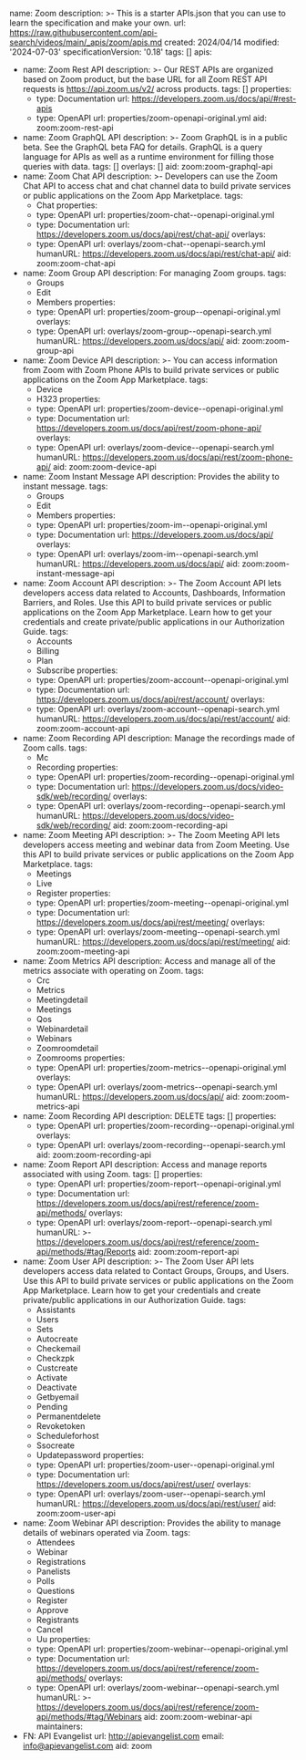 name: Zoom
description: >-
  This is a starter APIs.json that you can use to learn the specification and
  make your own.
url: https://raw.githubusercontent.com/api-search/videos/main/_apis/zoom/apis.md
created: 2024/04/14
modified: '2024-07-03'
specificationVersion: '0.18'
tags: []
apis:
  - name: Zoom Rest API
    description: >-
      Our REST APIs are organized based on Zoom product, but the base URL for
      all Zoom REST API requests is https://api.zoom.us/v2/ across products.
    tags: []
    properties:
      - type: Documentation
        url: https://developers.zoom.us/docs/api/#rest-apis
      - type: OpenAPI
        url: properties/zoom-openapi-original.yml
    aid: zoom:zoom-rest-api
  - name: Zoom GraphQL API
    description: >-
      Zoom GraphQL is in a public beta. See the GraphQL beta FAQ for details.
      GraphQL is a query language for APIs as well as a runtime environment for
      filling those queries with data.
    tags: []
    overlays: []
    aid: zoom:zoom-graphql-api
  - name: Zoom Chat API
    description: >-
      Developers can use the Zoom Chat API to access chat and chat channel data
      to build private services or public applications on the Zoom App
      Marketplace.
    tags:
      - Chat
    properties:
      - type: OpenAPI
        url: properties/zoom-chat--openapi-original.yml
      - type: Documentation
        url: https://developers.zoom.us/docs/api/rest/chat-api/
    overlays:
      - type: OpenAPI
        url: overlays/zoom-chat--openapi-search.yml
    humanURL: https://developers.zoom.us/docs/api/rest/chat-api/
    aid: zoom:zoom-chat-api
  - name: Zoom Group API
    description: For managing Zoom groups.
    tags:
      - Groups
      - Edit
      - Members
    properties:
      - type: OpenAPI
        url: properties/zoom-group--openapi-original.yml
    overlays:
      - type: OpenAPI
        url: overlays/zoom-group--openapi-search.yml
    humanURL: https://developers.zoom.us/docs/api/
    aid: zoom:zoom-group-api
  - name: Zoom Device API
    description: >-
      You can access information from Zoom with Zoom Phone APIs to build private
      services or public applications on the Zoom App Marketplace.
    tags:
      - Device
      - H323
    properties:
      - type: OpenAPI
        url: properties/zoom-device--openapi-original.yml
      - type: Documentation
        url: https://developers.zoom.us/docs/api/rest/zoom-phone-api/
    overlays:
      - type: OpenAPI
        url: overlays/zoom-device--openapi-search.yml
    humanURL: https://developers.zoom.us/docs/api/rest/zoom-phone-api/
    aid: zoom:zoom-device-api
  - name: Zoom Instant Message API
    description: Provides the ability to instant message.
    tags:
      - Groups
      - Edit
      - Members
    properties:
      - type: OpenAPI
        url: properties/zoom-im--openapi-original.yml
      - type: Documentation
        url: https://developers.zoom.us/docs/api/
    overlays:
      - type: OpenAPI
        url: overlays/zoom-im--openapi-search.yml
    humanURL: https://developers.zoom.us/docs/api/
    aid: zoom:zoom-instant-message-api
  - name: Zoom Account API
    description: >-
      The Zoom Account API lets developers access data related to Accounts,
      Dashboards, Information Barriers, and Roles. Use this API to build private
      services or public applications on the Zoom App Marketplace. Learn how to
      get your credentials and create private/public applications in our
      Authorization Guide.
    tags:
      - Accounts
      - Billing
      - Plan
      - Subscribe
    properties:
      - type: OpenAPI
        url: properties/zoom-account--openapi-original.yml
      - type: Documentation
        url: https://developers.zoom.us/docs/api/rest/account/
    overlays:
      - type: OpenAPI
        url: overlays/zoom-account--openapi-search.yml
    humanURL: https://developers.zoom.us/docs/api/rest/account/
    aid: zoom:zoom-account-api
  - name: Zoom Recording API
    description: Manage the recordings made of Zoom calls.
    tags:
      - Mc
      - Recording
    properties:
      - type: OpenAPI
        url: properties/zoom-recording--openapi-original.yml
      - type: Documentation
        url: https://developers.zoom.us/docs/video-sdk/web/recording/
    overlays:
      - type: OpenAPI
        url: overlays/zoom-recording--openapi-search.yml
    humanURL: https://developers.zoom.us/docs/video-sdk/web/recording/
    aid: zoom:zoom-recording-api
  - name: Zoom Meeting API
    description: >-
      The Zoom Meeting API lets developers access meeting and webinar data from
      Zoom Meeting. Use this API to build private services or public
      applications on the Zoom App Marketplace.
    tags:
      - Meetings
      - Live
      - Register
    properties:
      - type: OpenAPI
        url: properties/zoom-meeting--openapi-original.yml
      - type: Documentation
        url: https://developers.zoom.us/docs/api/rest/meeting/
    overlays:
      - type: OpenAPI
        url: overlays/zoom-meeting--openapi-search.yml
    humanURL: https://developers.zoom.us/docs/api/rest/meeting/
    aid: zoom:zoom-meeting-api
  - name: Zoom Metrics API
    description: Access and manage all of the metrics associate with operating on Zoom.
    tags:
      - Crc
      - Metrics
      - Meetingdetail
      - Meetings
      - Qos
      - Webinardetail
      - Webinars
      - Zoomroomdetail
      - Zoomrooms
    properties:
      - type: OpenAPI
        url: properties/zoom-metrics--openapi-original.yml
    overlays:
      - type: OpenAPI
        url: overlays/zoom-metrics--openapi-search.yml
    humanURL: https://developers.zoom.us/docs/api/
    aid: zoom:zoom-metrics-api
  - name: Zoom Recording API
    description: DELETE
    tags: []
    properties:
      - type: OpenAPI
        url: properties/zoom-recording--openapi-original.yml
    overlays:
      - type: OpenAPI
        url: overlays/zoom-recording--openapi-search.yml
    aid: zoom:zoom-recording-api
  - name: Zoom Report API
    description: Access and manage reports associated with using Zoom.
    tags: []
    properties:
      - type: OpenAPI
        url: properties/zoom-report--openapi-original.yml
      - type: Documentation
        url: https://developers.zoom.us/docs/api/rest/reference/zoom-api/methods/
    overlays:
      - type: OpenAPI
        url: overlays/zoom-report--openapi-search.yml
    humanURL: >-
      https://developers.zoom.us/docs/api/rest/reference/zoom-api/methods/#tag/Reports
    aid: zoom:zoom-report-api
  - name: Zoom User API
    description: >-
      The Zoom User API lets developers access data related to Contact Groups,
      Groups, and Users. Use this API to build private services or public
      applications on the Zoom App Marketplace. Learn how to get your
      credentials and create private/public applications in our Authorization
      Guide.
    tags:
      - Assistants
      - Users
      - Sets
      - Autocreate
      - Checkemail
      - Checkzpk
      - Custcreate
      - Activate
      - Deactivate
      - Getbyemail
      - Pending
      - Permanentdelete
      - Revoketoken
      - Scheduleforhost
      - Ssocreate
      - Updatepassword
    properties:
      - type: OpenAPI
        url: properties/zoom-user--openapi-original.yml
      - type: Documentation
        url: https://developers.zoom.us/docs/api/rest/user/
    overlays:
      - type: OpenAPI
        url: overlays/zoom-user--openapi-search.yml
    humanURL: https://developers.zoom.us/docs/api/rest/user/
    aid: zoom:zoom-user-api
  - name: Zoom Webinar API
    description: Provides the ability to manage details of webinars operated via Zoom.
    tags:
      - Attendees
      - Webinar
      - Registrations
      - Panelists
      - Polls
      - Questions
      - Register
      - Approve
      - Registrants
      - Cancel
      - Uu
    properties:
      - type: OpenAPI
        url: properties/zoom-webinar--openapi-original.yml
      - type: Documentation
        url: https://developers.zoom.us/docs/api/rest/reference/zoom-api/methods/
    overlays:
      - type: OpenAPI
        url: overlays/zoom-webinar--openapi-search.yml
    humanURL: >-
      https://developers.zoom.us/docs/api/rest/reference/zoom-api/methods/#tag/Webinars
    aid: zoom:zoom-webinar-api
maintainers:
  - FN: API Evangelist
    url: http://apievangelist.com
    email: info@apievangelist.com
aid: zoom
